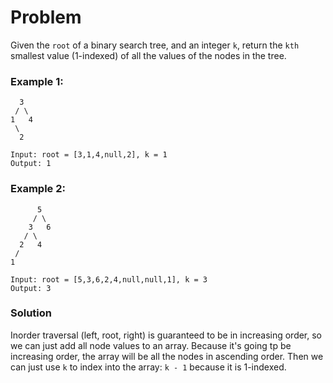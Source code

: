 # Problem
Given the `root` of a binary search tree, and an integer `k`, return the `kth` smallest value (1-indexed) of all the values of the nodes in the tree.


### Example 1:
```
  3
 / \
1   4
 \
  2

Input: root = [3,1,4,null,2], k = 1
Output: 1
```

### Example 2:
```
      5
     / \
    3   6
   / \
  2   4
 /
1

Input: root = [5,3,6,2,4,null,null,1], k = 3
Output: 3
```


### Solution
Inorder traversal (left, root, right) is guaranteed to be in increasing order, so we can just add all node values to an array. Because it's going tp be increasing order, the array will be all the nodes in ascending order. Then we can just use `k` to index into the array: `k - 1` because it is 1-indexed.